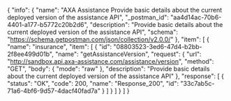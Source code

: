 {
  "info": {
    "name": "AXA Assistance Provide basic details about the current deployed version of the assistance API",
    "_postman_id": "aa4d14ac-70b6-4401-a177-b5772c20b2d6",
    "description": "Provide basic details about the current deployed version of the assistance API",
    "schema": "https://schema.getpostman.com/json/collection/v2.0.0/"
  },
  "item": [
    {
      "name": "insurance",
      "item": [
        {
          "id": "08803523-3ed6-47d4-b2bb-2f8ee499d01b",
          "name": "getAssistanceVersion",
          "request": {
            "url": "http://sandbox.api.axa-assistance.com/assistance/version",
            "method": "GET",
            "body": {
              "mode": "raw"
            },
            "description": "Provide basic details about the current deployed version of the assistance API"
          },
          "response": [
            {
              "status": "OK",
              "code": 200,
              "name": "Response_200",
              "id": "33c7ab5c-71a6-4bf6-9d57-4dacf40fad7a"
            }
          ]
        }
      ]
    }
  ]
}